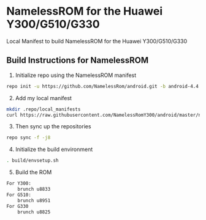 NamelessROM for the Huawei Y300/G510/G330
=========================================

Local Manifest to build NamelessROM for the Huawei Y300/G510/G330

Build Instructions for NamelessROM
----------------------------------

1. Initialize repo using the NamelessROM manifest
```bash
repo init -u https://github.com/NamelessRom/android.git -b android-4.4
```
2. Add my local manifest
```bash
mkdir .repo/local_manifests
curl https://raw.githubusercontent.com/NamelessRomY300/android/master/nameless_huawei.xml > .repo/local_manifests/nameless_huawei.xml
```
3. Then sync up the repositories
```bash
repo sync -f -j8
```
4. Initialize the build environment
```bash
. build/envsetup.sh
```    
5. Build the ROM
```bash
For Y300:
    brunch u8833
For G510:
    brunch u8951
For G330
    brunch u8825
```
